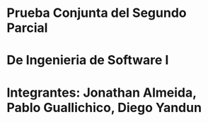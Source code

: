 # Prueba Conjunta del Segundo Parcial
# De Ingenieria de Software I
# Integrantes: Jonathan Almeida, Pablo Guallichico, Diego Yandun
